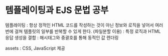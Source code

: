 # 템플레이팅과 EJS 문법 공부

템플레이팅
: 항상 정적인 HTML 코드를 작성하는 것이 아닌 정보와 로직을 넣어서 여러 번에 걸쳐 템플릿의 일부를 반복할 수 있게 한다. (파일분할 이용)
: 특정 로직과 HTML 응답 생성을 결합
: 해시태그와 중괄호를 통해 동적인 값 렌더링

assets 
: CSS, JavaScript 제공
